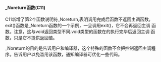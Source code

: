 #### _Noreturn函数(C11)
C11新增了第2个函数说明符_Noreturn,表明调用完成后函数不返回主调函数。
exit()函数是_Noreturn函数的一个示例，一旦调用exit()，它不会再返回主调
函数。注意，这与void返回类型不同.void类型的函数在的执行完毕后返回主调
函数，只是它不提供返回值。

_Noreturn的目的是告诉用户和编译器，这个特殊的函数不会把控制返回主调程
序。告诉用户以免滥用该函数，通知编译器可优化一些代码。
